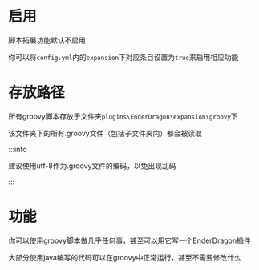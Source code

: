 # 启用
脚本拓展功能默认不启用

你可以将`config.yml`内的`expansion`下对应条目设置为`true`来启用相应功能

# 存放路径
所有groovy脚本存放于文件夹`plugins\EnderDragon\expansion\groovy`下

该文件夹下的所有.groovy文件（包括子文件夹内）都会被读取

:::info

建议使用utf-8作为.groovy文件的编码，以免出现乱码

:::

# 功能
你可以使用groovy脚本做几乎任何事，甚至可以用它写一个EnderDragon插件

大部分使用java编写的代码可以在groovy中正常运行，甚至不需要修改什么
